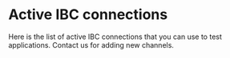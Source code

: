 # Active IBC connections

Here is the list of active IBC connections that you can use to test applications. Contact us for adding new channels.
